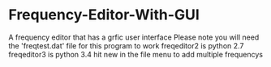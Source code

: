 # Frequency-Editor-With-GUI
A frequency editor that has a grfic user interface
Please note you will need the 'freqtest.dat' file for this program to work
freqeditor2 is python 2.7
freqeditor3 is python 3.4
hit new in the file menu to add multiple frequencys
